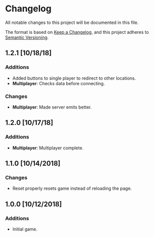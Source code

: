 # Changelog
All notable changes to this project will be documented in this file.

The format is based on [Keep a Changelog](https://keepachangelog.com/en/1.0.0/),
and this project adheres to [Semantic Versioning](https://semver.org/spec/v2.0.0.html).

## 1.2.1 [10/18/18]
### Additions
- Added buttons to single player to redirect to other locations.
- **Multiplayer**: Checks data before connecting.

### Changes
- **Multiplayer**: Made server emits better.

## 1.2.0 [10/17/18]
### Additions
- **Multiplayer**: Multiplayer complete.

## 1.1.0 [10/14/2018]
### Changes
- Reset properly resets game instead of reloading the page.

## 1.0.0 [10/12/2018]
### Additions
- Initial game.
